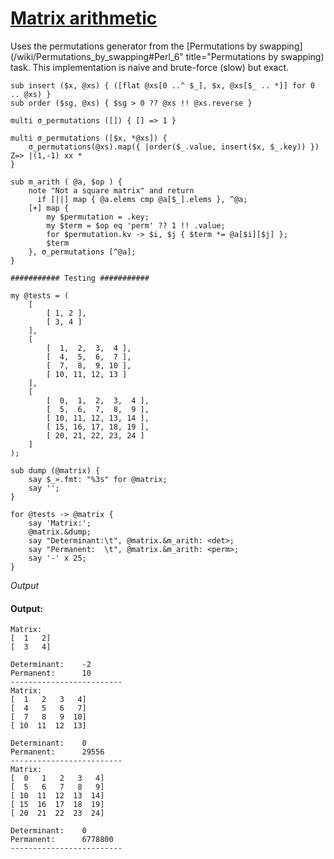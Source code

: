 [1]: http://rosettacode.org/wiki/Matrix_arithmetic

# [Matrix arithmetic][1]

Uses the permutations generator from the [Permutations by swapping](/wiki/Permutations\_by\_swapping#Perl\_6" title="Permutations by swapping) task. This implementation is naive and brute-force (slow) but exact.

```perl6
sub insert ($x, @xs) { ([flat @xs[0 ..^ $_], $x, @xs[$_ .. *]] for 0 .. @xs) }
sub order ($sg, @xs) { $sg > 0 ?? @xs !! @xs.reverse }
 
multi σ_permutations ([]) { [] => 1 }
 
multi σ_permutations ([$x, *@xs]) {
    σ_permutations(@xs).map({ |order($_.value, insert($x, $_.key)) }) Z=> |(1,-1) xx *
}
 
sub m_arith ( @a, $op ) {
    note "Not a square matrix" and return
      if [||] map { @a.elems cmp @a[$_].elems }, ^@a;
    [+] map {
        my $permutation = .key;
        my $term = $op eq 'perm' ?? 1 !! .value;
        for $permutation.kv -> $i, $j { $term *= @a[$i][$j] };
        $term
    }, σ_permutations [^@a];
}
 
########### Testing ###########
 
my @tests = (
    [
        [ 1, 2 ],
        [ 3, 4 ]
    ],
    [
        [  1,  2,  3,  4 ],
        [  4,  5,  6,  7 ],
        [  7,  8,  9, 10 ],
        [ 10, 11, 12, 13 ]
    ],
    [
        [  0,  1,  2,  3,  4 ],
        [  5,  6,  7,  8,  9 ],
        [ 10, 11, 12, 13, 14 ],
        [ 15, 16, 17, 18, 19 ],
        [ 20, 21, 22, 23, 24 ]
    ]
);
 
sub dump (@matrix) {
    say $_».fmt: "%3s" for @matrix;
    say '';
}
 
for @tests -> @matrix {
    say 'Matrix:';
    @matrix.&dump;
    say "Determinant:\t", @matrix.&m_arith: <det>;
    say "Permanent:  \t", @matrix.&m_arith: <perm>;
    say '-' x 25;
}
```


*Output*


#### Output:
```
Matrix:
[  1   2]
[  3   4]

Determinant:    -2
Permanent:      10
-------------------------
Matrix:
[  1   2   3   4]
[  4   5   6   7]
[  7   8   9  10]
[ 10  11  12  13]

Determinant:    0
Permanent:      29556
-------------------------
Matrix:
[  0   1   2   3   4]
[  5   6   7   8   9]
[ 10  11  12  13  14]
[ 15  16  17  18  19]
[ 20  21  22  23  24]

Determinant:    0
Permanent:      6778800
-------------------------
```